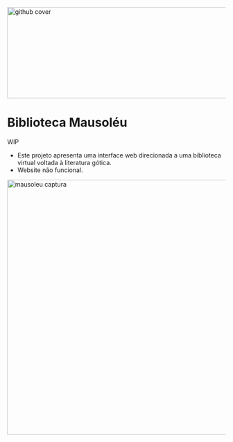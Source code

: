 
<img width="807" height="210" alt="github cover" src="https://github.com/user-attachments/assets/89265753-71ed-4af4-98a8-4846748ef320" />

# Biblioteca Mausoléu

WIP
- Este projeto apresenta uma interface web direcionada a uma biblioteca virtual voltada à literatura gótica.
- Website não funcional.

<img width="656" height="588" alt="mausoleu captura" src="https://github.com/user-attachments/assets/1696ba64-16d4-4c4a-bc39-e74fa571c1f5" />

